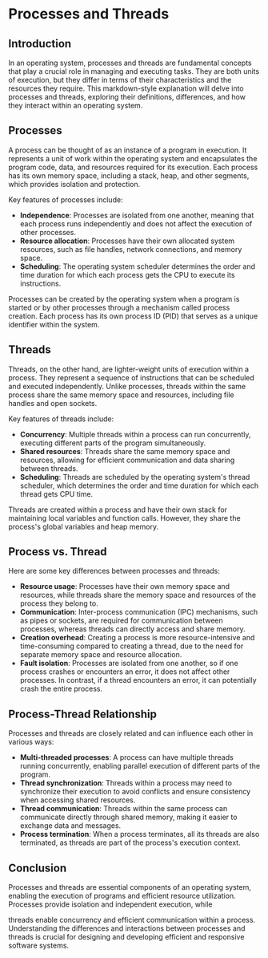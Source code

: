 # Processes and Threads

## Introduction
In an operating system, processes and threads are fundamental concepts that play a crucial role in managing and executing tasks. They are both units of execution, but they differ in terms of their characteristics and the resources they require. This markdown-style explanation will delve into processes and threads, exploring their definitions, differences, and how they interact within an operating system.

## Processes
A process can be thought of as an instance of a program in execution. It represents a unit of work within the operating system and encapsulates the program code, data, and resources required for its execution. Each process has its own memory space, including a stack, heap, and other segments, which provides isolation and protection.

Key features of processes include:
- **Independence**: Processes are isolated from one another, meaning that each process runs independently and does not affect the execution of other processes.
- **Resource allocation**: Processes have their own allocated system resources, such as file handles, network connections, and memory space.
- **Scheduling**: The operating system scheduler determines the order and time duration for which each process gets the CPU to execute its instructions.

Processes can be created by the operating system when a program is started or by other processes through a mechanism called process creation. Each process has its own process ID (PID) that serves as a unique identifier within the system.

## Threads
Threads, on the other hand, are lighter-weight units of execution within a process. They represent a sequence of instructions that can be scheduled and executed independently. Unlike processes, threads within the same process share the same memory space and resources, including file handles and open sockets.

Key features of threads include:
- **Concurrency**: Multiple threads within a process can run concurrently, executing different parts of the program simultaneously.
- **Shared resources**: Threads share the same memory space and resources, allowing for efficient communication and data sharing between threads.
- **Scheduling**: Threads are scheduled by the operating system's thread scheduler, which determines the order and time duration for which each thread gets CPU time.

Threads are created within a process and have their own stack for maintaining local variables and function calls. However, they share the process's global variables and heap memory.

## Process vs. Thread
Here are some key differences between processes and threads:
- **Resource usage**: Processes have their own memory space and resources, while threads share the memory space and resources of the process they belong to.
- **Communication**: Inter-process communication (IPC) mechanisms, such as pipes or sockets, are required for communication between processes, whereas threads can directly access and share memory.
- **Creation overhead**: Creating a process is more resource-intensive and time-consuming compared to creating a thread, due to the need for separate memory space and resource allocation.
- **Fault isolation**: Processes are isolated from one another, so if one process crashes or encounters an error, it does not affect other processes. In contrast, if a thread encounters an error, it can potentially crash the entire process.

## Process-Thread Relationship
Processes and threads are closely related and can influence each other in various ways:
- **Multi-threaded processes**: A process can have multiple threads running concurrently, enabling parallel execution of different parts of the program.
- **Thread synchronization**: Threads within a process may need to synchronize their execution to avoid conflicts and ensure consistency when accessing shared resources.
- **Thread communication**: Threads within the same process can communicate directly through shared memory, making it easier to exchange data and messages.
- **Process termination**: When a process terminates, all its threads are also terminated, as threads are part of the process's execution context.

## Conclusion
Processes and threads are essential components of an operating system, enabling the execution of programs and efficient resource utilization. Processes provide isolation and independent execution, while

 threads enable concurrency and efficient communication within a process. Understanding the differences and interactions between processes and threads is crucial for designing and developing efficient and responsive software systems.